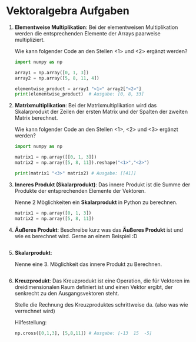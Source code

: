 # **Vektoralgebra Aufgaben**

1. **Elementweise Multiplikation**: Bei der elementweisen Multiplikation werden die entsprechenden Elemente der Arrays paarweise multipliziert. 

   Wie kann folgender Code an den Stellen <1> und <2> ergänzt werden?

   ```python
   import numpy as np
   
   array1 = np.array([0, 1, 3])
   array2 = np.array([5, 8, 11, 4])
   
   elementwise_product = array1 "<1>" array2["<2>"] 
   print(elementwise_product)  # Ausgabe: [0, 8, 33]
   ```
2. **Matrixmultiplikation**:
   Bei der Matrixmultiplikation wird das Skalarprodukt der Zeilen der ersten Matrix und der Spalten der zweiten Matrix berechnet.

   Wie kann folgender Code an den Stellen <1>, <2> und <3> ergänzt werden?

   ```python
   import numpy as np
   
   matrix1 = np.array([[0, 1, 3]])
   matrix2 = np.array([5, 8, 11]).reshape("<1>","<2>")
   
   print(matrix1 "<3>" matrix2) # Ausgabe: [[41]]
   ```
3. **Inneres Produkt (Skalarprodukt)**:
   Das innere Produkt ist die Summe der Produkte der entsprechenden Elemente der Vektoren.

   Nenne 2 Möglichkeiten ein **Skalarprodukt** in Python zu berechnen.

   ```python
   matrix1 = np.array([0, 1, 3])
   matrix2 = np.array([5, 8, 11])
   ```
4. **Äußeres Produkt**: Beschreibe kurz was das **Äußeres Produkt** ist und wie es berechnet wird. Gerne an einem Beispiel :D

   ```python
   
   ```
5. **Skalarprodukt**: 

   Nenne eine 3. Möglichkeit das innere Produkt zu Berechnen.

   ```python
   
   ```
6. **Kreuzprodukt**:
   Das Kreuzprodukt ist eine Operation, die für Vektoren im dreidimensionalen Raum definiert ist und einen Vektor ergibt, der senkrecht zu den Ausgangsvektoren steht.

   Stelle die Rechnung des Kreuzproduktes schrittweise da. (also was wie verrechnet wird)

   Hilfestellung:

   ```python
   np.cross([0,1,3], [5,8,11]) # Ausgabe: [-13  15  -5]
   ```
